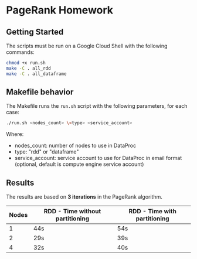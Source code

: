 # PageRank Homework

## Getting Started

The scripts must be run on a Google Cloud Shell with the following commands:

```bash
chmod +x run.sh
make -C . all_rdd
make -C . all_dataframe
```

## Makefile behavior

The Makefile runs the `run.sh` script with the following parameters, for each case:

```bash
./run.sh <nodes_count> \<type> <service_account>
``` 
Where:
- nodes_count: number of nodes to use in DataProc
- type: "rdd" or "dataframe"
- service_account: service account to use for DataProc in email format (optional, default is compute engine service account)

## Results

The results are based on **3 iterations** in the PageRank algorithm.

| Nodes | RDD - Time without partitioning | RDD - Time with partitioning |
|-------|---------------------------------|------------------------------|
| 1     | 44s                             | 54s                          |
| 2     | 29s                             | 39s                          |
| 4     | 32s                             | 40s                          |


```